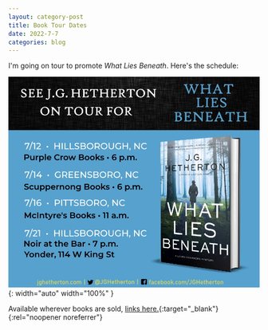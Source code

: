 ```yaml
---
layout: category-post
title: Book Tour Dates
date: 2022-7-7
categories: blog
---
```


I'm going on tour to promote *What Lies Beneath*. Here's the schedule:

![image](/assets/book-tour-wlb.jpg){: width="auto" width="100%" }

Available wherever books are sold, [links here.](https://www.penguinrandomhouse.com/books/624979/what-lies-beneath-by-j-g-hetherton/9781643850207/){:target="_blank"}{:rel="noopener noreferrer"}
